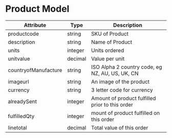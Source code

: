 # Product Model

| Attribute            | Type    | Description                                     |
|----------------------|---------|-------------------------------------------------|
| productcode          | string  | SKU of Product                                  |
| description          | string  | Name of Product                                 |
| units                | integer | Units ordered                                   |
| unitvalue            | decimal | Value per unit                                  |
| countryofManufacture | string  | ISO Alpha 2 country code, eg NZ, AU, US, UK, CN |
| imageurl             | string  | An image of the product                         |
| currency             | string  | 3 letter code for currency                      |
| alreadySent          | integer | Amount of product fulfilled prior to this order |
| fulfilledQty         | integer | mount of product fulfilled on this order        |
| linetotal            | decimal | Total value of this order                       |
